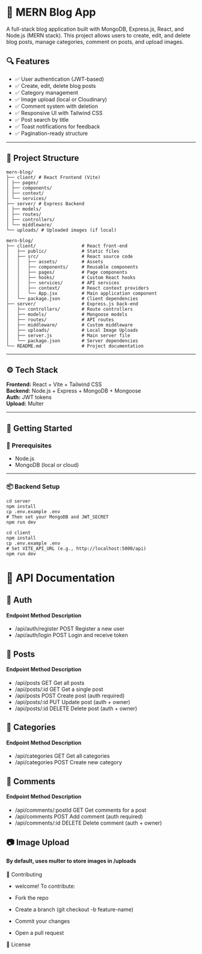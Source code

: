 # 📝 MERN Blog App

A full-stack blog application built with MongoDB, Express.js, React, and Node.js (MERN stack). This project allows users to create, edit, and delete blog posts, manage categories, comment on posts, and upload images.

## 🔍 Features

- ✅ User authentication (JWT-based)
- ✅ Create, edit, delete blog posts
- ✅ Category management
- ✅ Image upload (local or Cloudinary)
- ✅ Comment system with deletion
- ✅ Responsive UI with Tailwind CSS
- ✅ Post search by title
- ✅ Toast notifications for feedback
- ✅ Pagination-ready structure

---

## 📁 Project Structure
```
mern-blog/
├── client/ # React Frontend (Vite)
│ ├── pages/
│ ├── components/
│ ├── context/
│ └── services/
├── server/ # Express Backend
│ ├── models/
│ ├── routes/
│ ├── controllers/
│ └── middleware/
└── uploads/ # Uploaded images (if local)
```
```
mern-blog/
├── client/                 # React front-end
│   ├── public/             # Static files
│   ├── src/                # React source code
│   │   ├── assets/         # Assets
│   │   ├── components/     # Reusable components
│   │   ├── pages/          # Page components
│   │   ├── hooks/          # Custom React hooks
│   │   ├── services/       # API services
│   │   ├── context/        # React context providers
│   │   └── App.jsx         # Main application component
│   └── package.json        # Client dependencies
├── server/                 # Express.js back-end
│   ├── controllers/        # Route controllers
│   ├── models/             # Mongoose models
│   ├── routes/             # API routes
│   ├── middleware/         # Custom middleware
│   ├── uploads/            # Local Image Uploads
│   ├── server.js           # Main server file
│   └── package.json        # Server dependencies
└── README.md               # Project documentation
```
---
## ⚙️ Tech Stack

**Frontend:** React + Vite + Tailwind CSS  
**Backend:** Node.js + Express + MongoDB + Mongoose  
**Auth:** JWT tokens  
**Upload:** Multer  

---

## 🚀 Getting Started

### 🧩 Prerequisites

- Node.js
- MongoDB (local or cloud)

---

### 📦 Backend Setup

```
cd server
npm install
cp .env.example .env
# Then set your MongoDB and JWT_SECRET
npm run dev

cd client
npm install
cp .env.example .env
# Set VITE_API_URL (e.g., http://localhost:5000/api)
npm run dev
```
# 🧪 API Documentation
## 🔐 Auth
#### Endpoint	Method	Description
- /api/auth/register	POST	Register a new user
- /api/auth/login	POST	Login and receive token
## 📘 Posts
#### Endpoint	Method	Description
- /api/posts	GET	Get all posts 
- /api/posts/:id	GET	Get a single post
- /api/posts	POST	Create post (auth required)
- /api/posts/:id	PUT	Update post (auth + owner)
- /api/posts/:id	DELETE	Delete post (auth + owner)
## 📁 Categories
#### Endpoint	Method	Description
- /api/categories	GET	Get all categories
- /api/categories	POST	Create new category
## 💬 Comments
#### Endpoint	Method	Description
- /api/comments/:postId	GET	Get comments for a post
- /api/comments	POST	Add comment (auth required)
- /api/comments/:id	DELETE	Delete comment (auth + owner)

## 📷 Image Upload

#### By default, uses multer to store images in /uploads


🙌 Contributing

- welcome! To contribute:

- Fork the repo

- Create a branch (git checkout -b feature-name)

- Commit your changes

- Open a pull request

📄 License